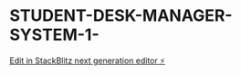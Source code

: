 # STUDENT-DESK-MANAGER-SYSTEM-1-

[Edit in StackBlitz next generation editor ⚡️](https://stackblitz.com/~/github.com/ArjunV-GitHub/STUDENT-DESK-MANAGER-SYSTEM-1-)